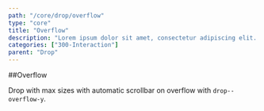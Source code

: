 ```yaml
---
path: "/core/drop/overflow"
type: "core"
title: "Overflow"
description: "Lorem ipsum dolor sit amet, consectetur adipiscing elit. Nunc tempus laoreet leo sit amet iaculis."
categories: ["300-Interaction"]
parent: "Drop"
---
```


##Overflow

Drop with max sizes with automatic scrollbar on overflow with `drop--overflow-y`.

<demo>
  <demovanilla src="demos/inline/demos/drop/overflow">
  </demovanilla>
</demo>
